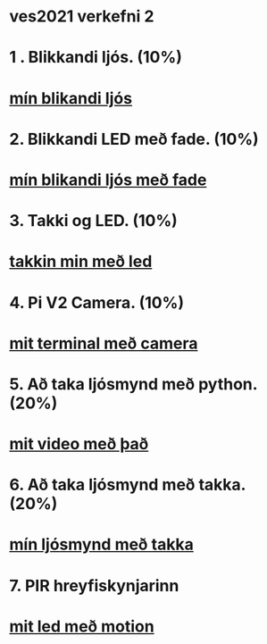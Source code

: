 # ves2021 verkefni 2


# 1 . Blikkandi ljós. (10%)
# [mín blikandi ljós](https://www.youtube.com/watch?v=crXa31wJOCg)


# 2. Blikkandi LED með fade. (10%)
# [mín blikandi ljós með fade](https://www.youtube.com/watch?v=F1WRJ6snw3s)

# 3. Takki og LED. (10%)
# [takkin min með led](https://youtu.be/BX_hdv0Txf4)

# 4. Pi V2 Camera. (10%)
# [mit terminal með camera](https://youtu.be/WdlS3xRY-Q0)

# 5. Að taka ljósmynd með python. (20%)
# [mit video með það](https://youtu.be/Qpxed1qxJHc)


# 6. Að taka ljósmynd með takka. (20%)
# [mín ljósmynd með takka](https://youtu.be/CdUHQwbrqVc)



# 7. PIR hreyfiskynjarinn
# [mit led með motion](https://youtu.be/AvznZfPOOas)
